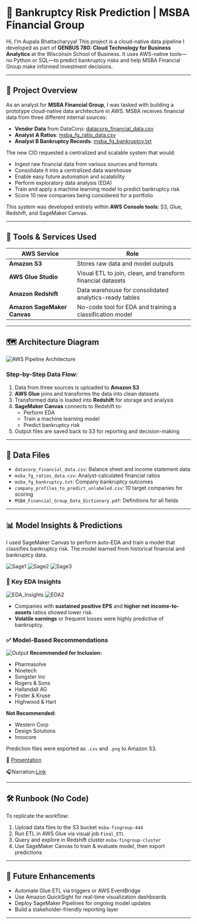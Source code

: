 # 🏦 Bankruptcy Risk Prediction | MSBA Financial Group

Hi, I’m Aupala Bhattacharyya! This project is a cloud-native data pipeline I developed as part of **GENBUS 780: Cloud Technology for Business Analytics** at the Wisconsin School of Business. It uses AWS-native tools—no Python or SQL—to predict bankruptcy risks and help MSBA Financial Group make informed investment decisions.

---

## 📌 Project Overview

As an analyst for **MSBA Financial Group**, I was tasked with building a prototype cloud-native data architecture in AWS. MSBA receives financial data from three different internal sources:

- **Vendor Data** from DataCorp: [datacorp_financial_data.csv](./datacorp_financial_data.csv)
- **Analyst A Ratios**: [msba_fg_ratio_data.csv](./msba_fg_ratio_data.csv)
- **Analyst B Bankruptcy Records**: [msba_fg_bankruptcy.txt](./msba_fg_bankruptcy.txt)

The new CIO requested a centralized and scalable system that would:

- Ingest raw financial data from various sources and formats
- Consolidate it into a centralized data warehouse
- Enable easy future automation and scalability
- Perform exploratory data analysis (EDA)
- Train and apply a machine learning model to predict bankruptcy risk
- Score 10 new companies being considered for a portfolio

This system was developed entirely within **AWS Console tools**: S3, Glue, Redshift, and SageMaker Canvas.

---

## 🧰 Tools & Services Used

| AWS Service              | Role                                                         |
|--------------------------|--------------------------------------------------------------|
| **Amazon S3**            | Stores raw data and model outputs                            |
| **AWS Glue Studio**      | Visual ETL to join, clean, and transform financial datasets  |
| **Amazon Redshift**      | Data warehouse for consolidated analytics-ready tables       |
| **Amazon SageMaker Canvas** | No-code tool for EDA and training a classification model  |

---

## 🗺 Architecture Diagram

![AWS Pipeline Architecture](./Picture1.png)

### Step-by-Step Data Flow:
1. Data from three sources is uploaded to **Amazon S3**
2. **AWS Glue** joins and transforms the data into clean datasets
3. Transformed data is loaded into **Redshift** for storage and analysis
4. **SageMaker Canvas** connects to Redshift to:
   - Perform EDA
   - Train a machine learning model
   - Predict bankruptcy risk
5. Output files are saved back to S3 for reporting and decision-making

---

## 📁 Data Files

- `datacorp_financial_data.csv`: Balance sheet and income statement data
- `msba_fg_ratios_data.csv`: Analyst-calculated financial ratios
- `msba_fg_bankruptcy.txt`: Company bankruptcy outcomes
- `company_profiles_to_predict_unlabeled.csv`: 10 target companies for scoring
- `MSBA_Financial_Group_Data_Dictionary.pdf`: Definitions for all fields

---

## 📊 Model Insights & Predictions

I used SageMaker Canvas to perform auto-EDA and train a model that classifies bankruptcy risk. The model learned from historical financial and bankruptcy data.

![Sage1](./Sage1.png)
![Sage2](./Sage2.png)
![Sage3](./Sage3.png)

### 📌 Key EDA Insights
![EDA_Insights](./EDA.png)
![EDA2](./EDA2.png)
- Companies with **sustained positive EPS** and **higher net income-to-assets** ratios showed lower risk.
- **Volatile earnings** or frequent losses were highly predictive of bankruptcy.

### ✅ Model-Based Recommendations
![Output](./Output.png)
**Recommended for Inclusion:**
- Pharmasolve  
- Ninetech  
- Songster Inc  
- Rogers & Sons  
- Hallandall AG  
- Foster & Kruse  
- Highwood & Hart  

**Not Recommended:**
- Western Corp  
- Design Solutions  
- Innocore  

Prediction files were exported as `.csv` and `.png` to Amazon S3.

🧾 [Presentation](./CT_Aupala%20(1).pdf)

🎧Narration:[Link](https://www.loom.com/share/9b369b60dbf9468585e0f5e2f1a45606?sid=43bdb728-c6b8-4fd3-a4a8-1f03f2d75381)

---

## 🛠 Runbook (No Code)

To replicate the workflow:
1. Upload data files to the S3 bucket `msba-fingroup-444`
2. Run ETL in AWS Glue via visual job `Final_ETL`
3. Query and explore in Redshift cluster `msba-fingroup-cluster`
4. Use SageMaker Canvas to train & evaluate model, then export predictions

---

## 🔭 Future Enhancements

- Automate Glue ETL via triggers or AWS EventBridge
- Use Amazon QuickSight for real-time visualization dashboards
- Deploy SageMaker Pipelines for ongoing model updates
- Build a stakeholder-friendly reporting layer

---
